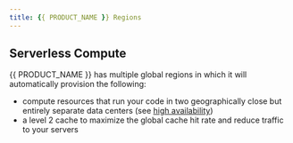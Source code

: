 ```yaml
---
title: {{ PRODUCT_NAME }} Regions
---
```


## Serverless Compute

{{ PRODUCT_NAME }} has multiple global regions in which it will automatically provision the following:

- compute resources that run your code in two geographically close but entirely separate data centers (see [high availability](overview#section_high_availability))
- a level 2 cache to maximize the global cache hit rate and reduce traffic to your servers
